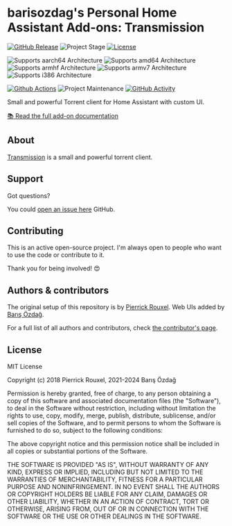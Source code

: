 # barisozdag's Personal Home Assistant Add-ons: Transmission

[![GitHub Release][releases-shield]][releases]
![Project Stage][project-stage-shield]
[![License][license-shield]](LICENSE.md)

![Supports aarch64 Architecture][aarch64-shield]
![Supports amd64 Architecture][amd64-shield]
![Supports armhf Architecture][armhf-shield]
![Supports armv7 Architecture][armv7-shield]
![Supports i386 Architecture][i386-shield]

[![Github Actions][github-actions-shield]][github-actions]
![Project Maintenance][maintenance-shield]
[![GitHub Activity][commits-shield]][commits]

Small and powerful Torrent client for Home Assistant with custom UI.

[:books: Read the full add-on documentation][docs]

## About

[Transmission][transmission] is a small and powerful torrent client.

## Support

Got questions?

You could [open an issue here][issue] GitHub.

## Contributing

This is an active open-source project. I'm always open to people who want to
use the code or contribute to it.

Thank you for being involved! :heart_eyes:

## Authors & contributors

The original setup of this repository is by [Pierrick Rouxel][pierrick].
Web UIs added by [Barış Özdağ][barisozdag].

For a full list of all authors and contributors,
check [the contributor's page][contributors].

## License

MIT License

Copyright (c) 2018 Pierrick Rouxel, 2021-2024 Barış Özdağ

Permission is hereby granted, free of charge, to any person obtaining a copy
of this software and associated documentation files (the "Software"), to deal
in the Software without restriction, including without limitation the rights
to use, copy, modify, merge, publish, distribute, sublicense, and/or sell
copies of the Software, and to permit persons to whom the Software is
furnished to do so, subject to the following conditions:

The above copyright notice and this permission notice shall be included in all
copies or substantial portions of the Software.

THE SOFTWARE IS PROVIDED "AS IS", WITHOUT WARRANTY OF ANY KIND, EXPRESS OR
IMPLIED, INCLUDING BUT NOT LIMITED TO THE WARRANTIES OF MERCHANTABILITY,
FITNESS FOR A PARTICULAR PURPOSE AND NONINFRINGEMENT. IN NO EVENT SHALL THE
AUTHORS OR COPYRIGHT HOLDERS BE LIABLE FOR ANY CLAIM, DAMAGES OR OTHER
LIABILITY, WHETHER IN AN ACTION OF CONTRACT, TORT OR OTHERWISE, ARISING FROM,
OUT OF OR IN CONNECTION WITH THE SOFTWARE OR THE USE OR OTHER DEALINGS IN THE
SOFTWARE.

[aarch64-shield]: https://img.shields.io/badge/aarch64-yes-green.svg
[amd64-shield]: https://img.shields.io/badge/amd64-yes-green.svg
[armhf-shield]: https://img.shields.io/badge/armhf-yes-red.svg
[armv7-shield]: https://img.shields.io/badge/armv7-yes-green.svg
[i386-shield]: https://img.shields.io/badge/i386-no-green.svg
[commits-shield]: https://img.shields.io/github/commit-activity/y/barisozdag/addon-transmission.svg
[commits]: https://github.com/barisozdag/addon-transmission/commits/main
[contributors]: https://github.com/barisozdag/addon-transmission/graphs/contributors
[transmission]: https://transmissionbt.com/
[docs]: https://github.com/barisozdag/addon-transmission/blob/main/transmission/DOCS.md
[barisozdag]: https://github.com/barisozdag
[github-actions-shield]: https://github.com/barisozdag/addon-transmission/workflows/CI/badge.svg
[github-actions]: https://github.com/barisozdag/addon-transmission/actions
[issue]: https://github.com/barisozdag/addon-transmission/issues
[license-shield]: https://img.shields.io/github/license/barisozdag/addon-transmission.svg
[maintenance-shield]: https://img.shields.io/maintenance/yes/2024.svg
[pierrick]: https://github.com/pierrickrouxel
[project-stage-shield]: https://img.shields.io/badge/project%20stage-production%20ready-brightgreen.svg
[releases-shield]: https://img.shields.io/github/release/barisozdag/addon-transmission.svg
[releases]: https://github.com/barisozdag/addon-transmission/releases
[repository]: https://github.com/barisozdag/haddons-repo
